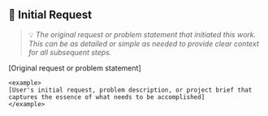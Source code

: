 ## 🎯 Initial Request
> 💡 *The original request or problem statement that initiated this work. This can be as detailed or simple as needed to provide clear context for all subsequent steps.*

[Original request or problem statement]

```
<example>
[User's initial request, problem description, or project brief that captures the essence of what needs to be accomplished]
</example>
```